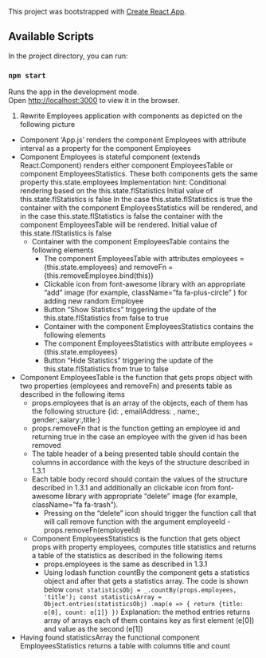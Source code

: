 This project was bootstrapped with [Create React App](https://github.com/facebook/create-react-app).

## Available Scripts

In the project directory, you can run:

### `npm start`

Runs the app in the development mode.<br />
Open [http://localhost:3000](http://localhost:3000) to view it in the browser.

1. Rewrite Employees application with components as depicted on the following picture

- Component ‘App.js’ renders the component Employees with attribute interval as a property for the component Employees
- Component Employees is stateful component (extends React.Component) renders either component EmployeesTable or component EmployeesStatistics. These both components gets the same property this.state.employees Implementation hint: Conditional rendering based on the this.state.flStatistics Initial value of this.state.flStatistics is false In the case this.state.flStatistics is true the container with the component EmployeesStatistics will be rendered, and in the case this.state.flStatistics is false the container with the component EmployeesTable will be rendered. Initial value of this.state.flStatistics is false
  - Container with the component EmployeesTable contains the following elements
    - The component EmployeesTable with attributes employees = {this.state.employees} and removeFn = {this.removeEmployee.bind(this)}
    - Clickable icon from font-awesome library with an appropriate “add” image (for example, className=”fa fa-plus-circle” ) for adding new random Employee
    - Button “Show Statistics” triggering the update of the this.state.flStatistics from false to true
    - Container with the component EmployeesStatistics contains the following elements
    - The component EmployeesStatistics with attribute employees = {this.state.employees}
    - Button “Hide Statistics” triggering the update of the this.state.flStatistics from true to false
- Component EmployeesTable is the function that gets props object with two properties (employees and removeFn) and presents table as described in the following items
  - props.employees that is an array of the objects, each of them has the following structure {id: <number>, emailAddress: <string>, name:<string>, gender:<string>,salary:<number>,title:<string>}
  - props.removeFn that is the function getting an employee id and returning true in the case an employee with the given id has been removed
  - The table header of a being presented table should contain the columns in accordance with the keys of the structure described in 1.3.1
  - Each table body record should contain the values of the structure described in 1.3.1 and additionally an clickable icon from font-awesome library with appropriate “delete” image (for example, className=”fa fa-trash”).
    - Pressing on the “delete” icon should trigger the function call that will call remove function with the argument employeeId - props.removeFn(employeeId)
  - Component EmployeesStatistics is the function that gets object props with property employees, computes title statistics and returns a table of the statistics as described in the following items
    - props.employees is the same as described in 1.3.1
    - Using lodash function countBy the component gets a statistics object and after that gets a statistics array. The code is shown below
      `const statisticsObj = _.countBy(props.employees, 'title'); const statisticsArray = Object.entries(statisticsObj) .map(e => { return {title: e[0], count: e[1]} })`
      Explanation: the method entries returns array of arrays each of them contains key as first element (e[0]) and value as the second (e[1])
- Having found statisticsArray the functional component EmployeesStatistics returns a table with columns title and count
